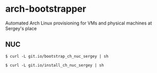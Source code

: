 # arch-bootstrapper
Automated Arch Linux provisioning for VMs and physical machines at Sergey's place


## NUC

```
$ curl -L git.io/bootstrap_ch_nuc_sergey | sh
```

```
$ curl -L git.io/install_ch_nuc_sergey | sh
```
